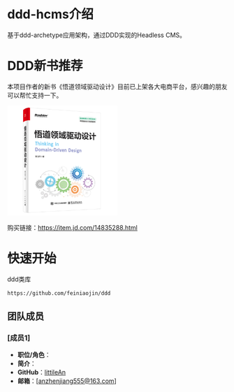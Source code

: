 # ddd-hcms介绍

基于ddd-archetype应用架构，通过DDD实现的Headless CMS。

# DDD新书推荐

本项目作者的新书《悟道领域驱动设计》目前已上架各大电商平台，感兴趣的朋友可以帮忙支持一下。

<img alt="悟道领域驱动设计" src="assets/book.png" style="width: 50%">

购买链接：https://item.jd.com/14835288.html

# 快速开始

ddd类库

```text
https://github.com/feiniaojin/ddd
```

## 团队成员

### [成员1]
- **职位/角色**：
- **简介**：
- **GitHub**：[littileAn](https://github.com/littileAn)
- **邮箱**：[anzhenjiang555@163.com]



